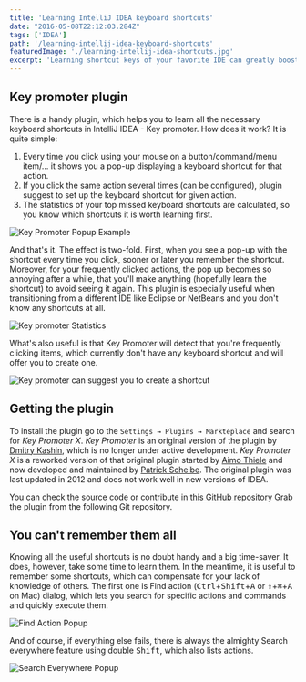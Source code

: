```yaml
---
title: 'Learning IntelliJ IDEA keyboard shortcuts'
date: "2016-05-08T22:12:03.284Z"
tags: ['IDEA']
path: '/learning-intellij-idea-keyboard-shortcuts'
featuredImage: './learning-intellij-idea-shortcuts.jpg'
excerpt: 'Learning shortcut keys of your favorite IDE can greatly boost your programming productivity. There is a trick to learn IntelliJ IDEA shortcuts quicker than just by memorizing them one by one.'
---
```


<PostHeader frontmatter={props.data.mdx.frontmatter} />

## Key promoter plugin

There is a handy plugin, which helps you to learn all the necessary keyboard shortcuts in IntelliJ IDEA - Key promoter. How does it work? It is quite simple:

1.  Every time you click using your mouse on a button/command/menu item/\... it shows you a pop-up displaying a keyboard shortcut for that action.
2.  If you click the same action several times (can be configured), plugin suggest to set up the keyboard shortcut for given action.
3.  The statistics of your top missed keyboard shortcuts are calculated, so you know which shortcuts it is worth learning first.

![Key Promoter Popup Example](./key-promoter.png)

And that\'s it. The effect is two-fold. First, when you see a pop-up with the shortcut every time you click, sooner or later you remember the shortcut. Moreover, for your frequently clicked actions, the pop up becomes so annoying after a while, that you\'ll make anything (hopefully learn the shortcut) to avoid seeing it again. This plugin is especially useful when transitioning from a different IDE like Eclipse or NetBeans and you don\'t know any shortcuts at all.

![Key promoter Statistics](./key-promoter-stats.png)

What's also useful is that Key Promoter will detect that you're frequently clicking items, which currently don't have any keyboard shortcut and will offer you to create one.

![Key promoter can suggest you to create a shortcut](./suggest-shortcut.png)

## Getting the plugin
To install the plugin go to the `Settings → Plugins → Markteplace` and search for *Key Promoter X*. *Key Promoter* is an original version of the plugin by [Dmitry Kashin](https://www.linkedin.com/in/kadim), which is no longer under active development. *Key Promoter X* is a reworked version of that original plugin started by [Aimo Thiele](https://github.com/athiele) and now developed and maintained by [Patrick Scheibe](https://github.com/halirutan). The original plugin was last updated in 2012 and does not work well in new versions of IDEA.

You can check the source code or contribute in [this GitHub repository](https://github.com/halirutan/IntelliJ-Key-Promoter-X)
Grab the plugin from the following Git repository.  

## You can\'t remember them all

Knowing all the useful shortcuts is no doubt handy and a big time-saver. It does, however, take some time to learn them. In the meantime, it is useful to remember some shortcuts, which can compensate for your lack of knowledge of others. The first one is Find action (<kbd>Ctrl</kbd>+<kbd>Shift</kbd>+<kbd>A</kbd> or <kbd>⇧</kbd>+<kbd>⌘</kbd>+<kbd>A</kbd> on Mac) dialog, which lets you search for specific actions and commands and quickly execute them.

![Find Action Popup](./find-action-popup.png)

 And of course, if everything else fails, there is always the almighty Search everywhere feature using double <kbd>Shift</kbd>, which also lists actions. 
 
 ![Search Everywhere Popup](./search-everywhere-popup.png)
